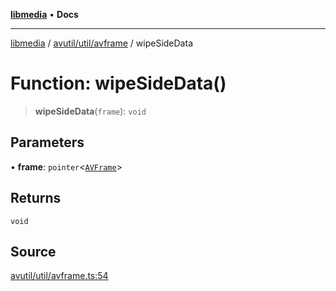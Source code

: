 [**libmedia**](../../../../README.md) • **Docs**

***

[libmedia](../../../../README.md) / [avutil/util/avframe](../README.md) / wipeSideData

# Function: wipeSideData()

> **wipeSideData**(`frame`): `void`

## Parameters

• **frame**: `pointer`\<[`AVFrame`](../../../struct/avframe/classes/AVFrame.md)\>

## Returns

`void`

## Source

[avutil/util/avframe.ts:54](https://github.com/zhaohappy/libmedia/blob/b4bb608d2b1c00d036d73fc8d222b1a97be53694/src/avutil/util/avframe.ts#L54)
